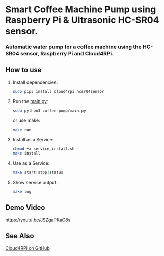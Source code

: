 # Smart Coffee Machine Pump using Raspberry Pi & Ultrasonic HC-SR04 sensor.

### Automatic water pump for a coffee machine using the HC-SR04 sensor, Raspberry Pi and Cloud4RPi.

## How to use

1. Install dependencies:
    ```sh
    sudo pip3 install cloud4rpi hcsr04sensor
    ```

2. Run the [main.py](main.py):
    ```sh
    sudo python3 coffee-pump/main.py
    ```

    or use make:
    ```sh
    make run
    ```

3. Install as a Service:
    ```bash
    chmod +x service_install.sh
    make install
    ```

4. Use as a Service:
    ```bash
    make start|stop|status
    ```

5. Show service output:
    ```bash
    make log
    ```

## Demo Video

https://youtu.be/JSZgaPKaC8s

## See Also

[Cloud4RPi on GitHub](https://github.com/cloud4rpi)
